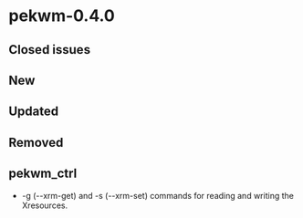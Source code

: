 pekwm-0.4.0
===========

Closed issues
-------------

New
---

Updated
-------

Removed
-------

## pekwm_ctrl

* -g (--xrm-get) and -s (--xrm-set) commands for reading and writing
  the Xresources.
